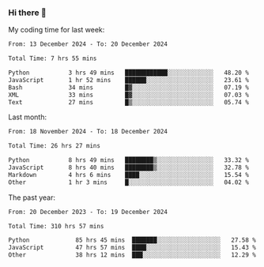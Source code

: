 ### Hi there 👋

My coding time for last week:

<!--START_SECTION:week-->

```txt
From: 13 December 2024 - To: 20 December 2024

Total Time: 7 hrs 55 mins

Python           3 hrs 49 mins   ████████████░░░░░░░░░░░░░   48.20 %
JavaScript       1 hr 52 mins    ██████░░░░░░░░░░░░░░░░░░░   23.61 %
Bash             34 mins         █▓░░░░░░░░░░░░░░░░░░░░░░░   07.19 %
XML              33 mins         █▓░░░░░░░░░░░░░░░░░░░░░░░   07.03 %
Text             27 mins         █▒░░░░░░░░░░░░░░░░░░░░░░░   05.74 %
```

<!--END_SECTION:week-->

Last month:

<!--START_SECTION:month-->

```txt
From: 18 November 2024 - To: 18 December 2024

Total Time: 26 hrs 27 mins

Python           8 hrs 49 mins   ████████▒░░░░░░░░░░░░░░░░   33.32 %
JavaScript       8 hrs 40 mins   ████████▒░░░░░░░░░░░░░░░░   32.78 %
Markdown         4 hrs 6 mins    ████░░░░░░░░░░░░░░░░░░░░░   15.54 %
Other            1 hr 3 mins     █░░░░░░░░░░░░░░░░░░░░░░░░   04.02 %
```

<!--END_SECTION:month-->

The past year:

<!--START_SECTION:year-->

```txt
From: 20 December 2023 - To: 19 December 2024

Total Time: 310 hrs 57 mins

Python             85 hrs 45 mins  ███████░░░░░░░░░░░░░░░░░░   27.58 %
JavaScript         47 hrs 57 mins  ████░░░░░░░░░░░░░░░░░░░░░   15.43 %
Other              38 hrs 12 mins  ███░░░░░░░░░░░░░░░░░░░░░░   12.29 %
```

<!--END_SECTION:year-->
